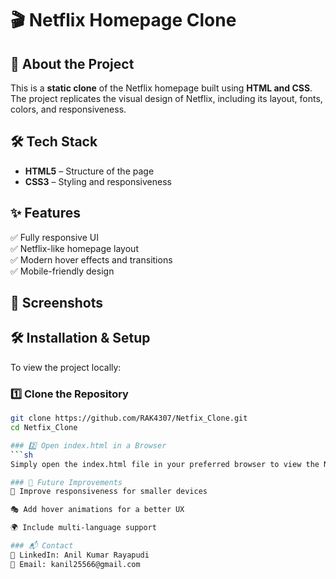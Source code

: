 # 🎬 Netflix Homepage Clone  

## 🚀 About the Project  
This is a **static clone** of the Netflix homepage built using **HTML and CSS**. The project replicates the visual design of Netflix, including its layout, fonts, colors, and responsiveness.  

## 🛠️ Tech Stack  
- **HTML5** – Structure of the page  
- **CSS3** – Styling and responsiveness  

## ✨ Features  
✅ Fully responsive UI  
✅ Netflix-like homepage layout  
✅ Modern hover effects and transitions  
✅ Mobile-friendly design  

## 📸 Screenshots  


## 🛠️ Installation & Setup  
To view the project locally:  

### 1️⃣ Clone the Repository  
```sh
git clone https://github.com/RAK4307/Netfix_Clone.git
cd Netfix_Clone

### 2️⃣ Open index.html in a Browser
```sh
Simply open the index.html file in your preferred browser to view the Netflix homepage clone.

### 🎨 Future Improvements
🌟 Improve responsiveness for smaller devices

🎭 Add hover animations for a better UX

🌍 Include multi-language support

### 📬 Contact
🔗 LinkedIn: Anil Kumar Rayapudi
📧 Email: kanil25566@gmail.com
